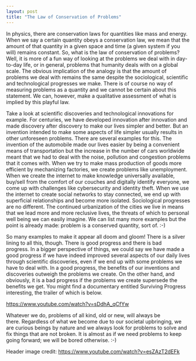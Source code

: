```yaml
---
layout: post
title: "The Law of Conservation of Problems"
---
```


In physics, there are conservation laws for quantities like mass and energy. When we say a certain quantity obeys a conservation law, we mean&nbsp;that the amount of that quantity in a given space and time (a given system if you will) remains constant. So, what is the law of conservation of problems? Well, it&nbsp;is more of a fun way of looking at the problems we deal with in day-to-day life, or in general, problems that humanity deals with on&nbsp;a global scale. The obvious implication of the analogy is that the amount of problems we deal with remains the same despite the sociological, scientific and technological progresses we make. There is of course no way of measuring problems as a quantity and we cannot be certain about this statement. We can, however, make a qualitative assessment of what is implied by this playful law.

Take a look at scientific discoveries and technological innovations for example. For centuries, we have developed innovation after innovation and made discovery after discovery to make our lives simpler and better. But an invention intended to make some aspects of life simpler usually results in other unforeseen problems. There are several examples for this. The invention of the automobile made our lives easier by being a convenient means of transportation but the increase in the number of cars worldwide meant that we had to deal with the noise, pollution and congestion&nbsp;problems that it comes with.&nbsp;When we try to make mass production of goods more efficient by mechanizing factories, we create problems like&nbsp;unemployment. When we create the internet to make knowledge universally available, buy/sell from the comfort of our couches and digitally identify everyone, we come up with challenges like&nbsp;cybersecurity and identity theft. When we use the internet to create social networks to stay connected, we end up with superficial relationships and become more isolated. Sociological progresses are no different. The continued urbanization of the cities we live in means that we lead more and more reclusive&nbsp;lives, the threats of which to personal well being we can easily imagine. We can list many more examples but the point is already made: problem is a conserved quantity, sort of. :-)

So many examples to make it appear all doom and gloom! There is a silver lining to all this, though. There is good progress and there is bad progress.&nbsp;In a bigger perspective of things, we could say we have made&nbsp;a good progress if we have indeed improved several aspects of our daily lives through scientific discoveries, even if we end up with some&nbsp;problems we have to deal with. In a good progress, the benefits of our inventions and discoveries outweigh the problems we create. On the other hand, and obviously, it is a&nbsp;bad progress if&nbsp;the problems we create supersede the benefits we get. You might find a documentary entitled Surviving Progress interesting, the trailer of which is below.

https://www.youtube.com/watch?v=sDdhA_qCfYw

Whatever we do, problems of all kind, old or new, will always&nbsp;be there.&nbsp;Regardless of what we become due to our societal upbringing, we are curious beings&nbsp;by nature and we always look for problems to solve and fix things that are not broken. It is almost as if we need problems to keep going forward; we will be bored otherwise. :-)

Header image credit: https://www.youtube.com/watch?v=esZAzT2dEFk
